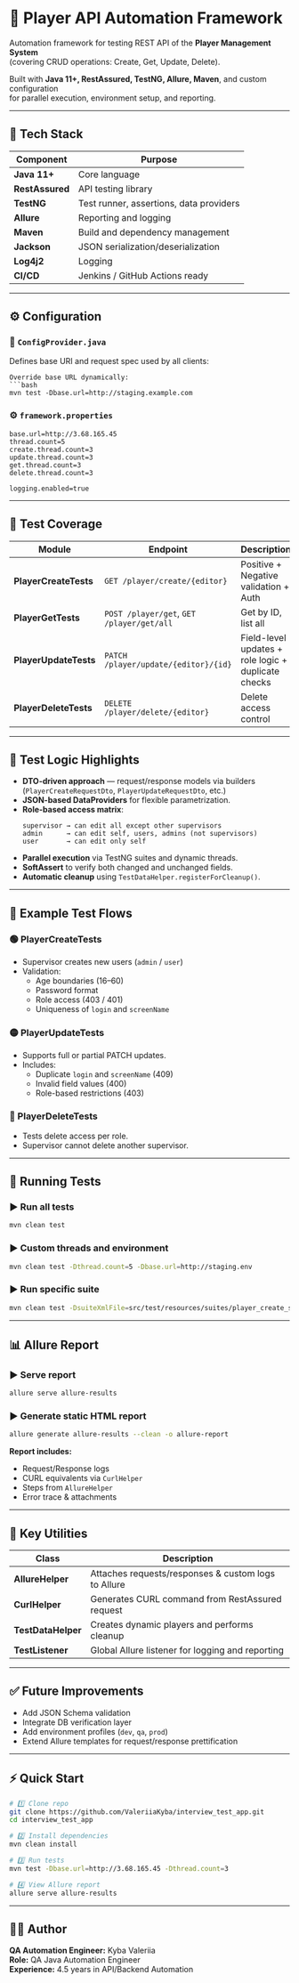 # 🧩 Player API Automation Framework

Automation framework for testing REST API of the **Player Management System**  
(covering CRUD operations: Create, Get, Update, Delete).

Built with **Java 11+, RestAssured, TestNG, Allure, Maven**, and custom configuration  
for parallel execution, environment setup, and reporting.

---

## 🚀 Tech Stack

| Component | Purpose |
|------------|----------|
| **Java 11+** | Core language |
| **RestAssured** | API testing library |
| **TestNG** | Test runner, assertions, data providers |
| **Allure** | Reporting and logging |
| **Maven** | Build and dependency management |
| **Jackson** | JSON serialization/deserialization |
| **Log4j2** | Logging |
| **CI/CD** | Jenkins / GitHub Actions ready |

---

## ⚙️ Configuration

### 🧩 `СonfigProvider.java`
Defines base URI and request spec used by all clients:
```
Override base URL dynamically:
```bash
mvn test -Dbase.url=http://staging.example.com
```

### ⚙️ `framework.properties`
```properties
base.url=http://3.68.165.45
thread.count=5
create.thread.count=3
update.thread.count=3
get.thread.count=3
delete.thread.count=3

logging.enabled=true
```

---

## 🧠 Test Coverage

| Module | Endpoint | Description | Status |
|--------|-----------|--------------|--------|
| **PlayerCreateTests** | `GET /player/create/{editor}` | Positive + Negative validation + Auth | ✅ |
| **PlayerGetTests** | `POST /player/get`, `GET /player/get/all` | Get by ID, list all | ✅ |
| **PlayerUpdateTests** | `PATCH /player/update/{editor}/{id}` | Field-level updates + role logic + duplicate checks | ✅ |
| **PlayerDeleteTests** | `DELETE /player/delete/{editor}` | Delete access control | ✅ |

---

## 🔬 Test Logic Highlights

- **DTO-driven approach** — request/response models via builders (`PlayerCreateRequestDto`, `PlayerUpdateRequestDto`, etc.)
- **JSON-based DataProviders** for flexible parametrization.
- **Role-based access matrix**:
  ```
  supervisor → can edit all except other supervisors  
  admin      → can edit self, users, admins (not supervisors)  
  user       → can edit only self
  ```
- **Parallel execution** via TestNG suites and dynamic threads.
- **SoftAssert** to verify both changed and unchanged fields.
- **Automatic cleanup** using `TestDataHelper.registerForCleanup()`.

---

## 🧪 Example Test Flows

### 🟢 PlayerCreateTests
- Supervisor creates new users (`admin` / `user`)
- Validation:
  - Age boundaries (16–60)
  - Password format
  - Role access (403 / 401)
  - Uniqueness of `login` and `screenName`

### 🟡 PlayerUpdateTests
- Supports full or partial PATCH updates.
- Includes:
  - Duplicate `login` and `screenName` (409)
  - Invalid field values (400)
  - Role-based restrictions (403)

### 🔴 PlayerDeleteTests
- Tests delete access per role.
- Supervisor cannot delete another supervisor.

---

## 🧰 Running Tests

### ▶️ Run all tests
```bash
mvn clean test
```

### ▶️ Custom threads and environment
```bash
mvn clean test -Dthread.count=5 -Dbase.url=http://staging.env
```

### ▶️ Run specific suite
```bash
mvn clean test -DsuiteXmlFile=src/test/resources/suites/player_create_suite.xml -Dcreate.thread.count=5
```

---

## 📊 Allure Report

### ▶️ Serve report
```bash
allure serve allure-results
```

### ▶️ Generate static HTML report
```bash
allure generate allure-results --clean -o allure-report
```

**Report includes:**
- Request/Response logs  
- CURL equivalents via `CurlHelper`  
- Steps from `AllureHelper`  
- Error trace & attachments  

---

## 🧩 Key Utilities

| Class | Description |
|--------|--------------|
| **AllureHelper** | Attaches requests/responses & custom logs to Allure |
| **CurlHelper** | Generates CURL command from RestAssured request |
| **TestDataHelper** | Creates dynamic players and performs cleanup |
| **TestListener** | Global Allure listener for logging and reporting |

---

## ✅ Future Improvements

- Add JSON Schema validation  
- Integrate DB verification layer  
- Add environment profiles (`dev`, `qa`, `prod`)  
- Extend Allure templates for request/response prettification  

---

## ⚡ Quick Start

```bash
# 1️⃣ Clone repo
git clone https://github.com/ValeriiaKyba/interview_test_app.git
cd interview_test_app

# 2️⃣ Install dependencies
mvn clean install

# 3️⃣ Run tests
mvn test -Dbase.url=http://3.68.165.45 -Dthread.count=3

# 4️⃣ View Allure report
allure serve allure-results
```

---

## 👩‍💻 Author

**QA Automation Engineer:** Kyba Valeriia  
**Role:** QA Java Automation Engineer  
**Experience:** 4.5 years in API/Backend Automation
